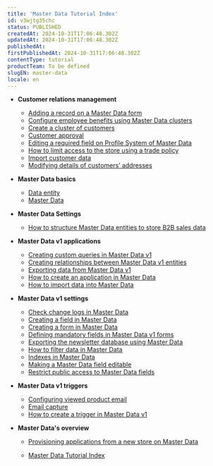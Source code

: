 ```yaml
---
title: 'Master Data Tutorial Index'
id: v3wjtg35chc
status: PUBLISHED
createdAt: 2024-10-31T17:06:48.302Z
updatedAt: 2024-10-31T17:06:48.302Z
publishedAt: 
firstPublishedAt: 2024-10-31T17:06:48.302Z
contentType: tutorial
productTeam: To be defined
slugEN: master-data
locale: en
---
```


- **Customer relations management**

  - [Adding a record on a Master Data form](en/docs/tutorial/adding-a-record-on-a-master-data-form)
  - [Configure employee benefits using Master Data clusters](en/docs/tutorial/configure-employee-benefits-using-master-data-clusters)
  - [Create a cluster of customers](en/docs/tutorial/how-can-i-create-cluster-of-customers)
  - [Customer approval](en/docs/tutorial/customer-approval)
  - [Editing a required field on Profile System of Master Data](en/docs/tutorial/edit-a-required-field-on-profile-system-of-master-data)
  - [How to limit access to the store using a trade policy](en/docs/tutorial/limiting-access-to-the-store-by-means-of-the-trade-policy)
  - [Import customer data](en/docs/tutorial/import-customer-data-brazil)
  - [Modifying details of customers’ addresses](en/docs/tutorial/how-to-modify-details-of-customers-addresses)


- **Master Data basics**

  - [Data entity](en/docs/tutorial/data-entity)
  - [Master Data](en/docs/tutorial/master-data)


- **Master Data Settings**

  - [How to structure Master Data entities to store B2B sales data](en/docs/tutorial/how-to-structure-master-data-entities-to-store-b2b-sales-data)


- **Master Data v1 applications**

  - [Creating custom queries in Master Data v1](en/docs/tutorial/creating-custom-queries-in-master-data-v1)
  - [Creating relationships between Master Data v1 entities](en/docs/tutorial/creating-relationships-between-master-data-entities-using-admin)
  - [Exporting data from Master Data v1](en/docs/tutorial/exporting-data)
  - [How to create an application in Master Data](en/docs/tutorial/creating-an-application-in-master-data)
  - [How to import data into Master Data](en/docs/tutorial/importing-data-into-master-data)


- **Master Data v1 settings**

  - [Check change logs in Master Data](en/docs/tutorial/check-change-logs-in-master-data)
  - [Creating a field in Master Data](en/docs/tutorial/how-can-i-create-a-field-in-master-data)
  - [Creating a form in Master Data](en/docs/tutorial/creating-form-in-master-data)
  - [Defining mandatory fields in Master Data v1 forms](en/docs/tutorial/defining-mandatory-fields-in-master-data-v1-forms)
  - [Exporting the newsletter database using Master Data](en/docs/tutorial/how-can-i-export-from-the-newsletter-database-using-master-data)
  - [How to filter data in Master Data](en/docs/tutorial/filtering-data-on-master-data)
  - [Indexes in Master Data](en/docs/tutorial/indexes-in-master-data)
  - [Making a Master Data field editable](en/docs/tutorial/making-a-master-data-field-editable)
  - [Restrict public access to Master Data fields](en/docs/tutorial/restrict-public-access-to-master-data-fields)


- **Master Data v1 triggers**

  - [Configuring viewed product email](en/docs/tutorial/configuring-viewed-product-email)
  - [Email capture](en/docs/tutorial/understanding-vtexs-email-capture-system)
  - [How to create a trigger in Master Data v1](en/docs/tutorial/creating-trigger-in-master-data)


- **Master Data's overview**

  - [Provisioning applications from a new store on Master Data](en/docs/tutorial/provisioning-applications-from-a-new-store-on-master-data)


  - [Master Data Tutorial Index](en/docs/tutorial/index-en-tutorial-master-data)

